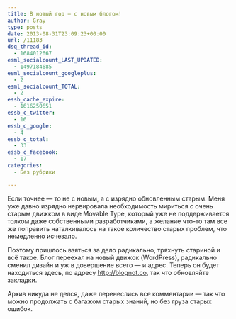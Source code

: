 ```yaml
---
title: В новый год — с новым блогом!
author: Gray
type: posts
date: 2013-08-31T23:09:23+00:00
url: /11183
dsq_thread_id:
  - 1684012667
esml_socialcount_LAST_UPDATED:
  - 1497184685
esml_socialcount_googleplus:
  - 2
esml_socialcount_TOTAL:
  - 2
essb_cache_expire:
  - 1616250651
essb_c_twitter:
  - 16
essb_c_google:
  - 4
essb_c_total:
  - 33
essb_c_facebook:
  - 17
categories:
  - Без рубрики

---
```








Если точнее — то не с новым, а с изрядно обновленным старым. Меня уже давно изрядно нервировала необходимость мириться с очень старым движком в виде Movable Type, который уже не поддерживается толком даже собственными разработчиками, а желание что-то там все же поправить наталкивалось на такое количество старых проблем, что немедленно исчезало.

Поэтому пришлось взяться за дело радикально, тряхнуть стариной и всё такое. Блог переехал на новый движок (WordPress), радикально сменил дизайн и уж в довершение всего — и адрес. Теперь он будет находиться здесь, по адресу http://blognot.co, так что обновляйте закладки. 

Архив никуда не делся, даже перенеслись все комментарии — так что можно продолжать с багажом старых знаний, но без груза старых ошибок.